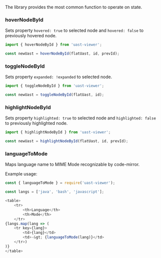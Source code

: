 The library provides the most common function to operate on state.

### hoverNodeById

Sets property `hovered: true` to selected node and `hovered: false` to previously hovered node.

```js static
import { hoverNodeById } from 'uast-viewer';

const newUast = hoverNodeById(flatUast, id, prevId);
```

### toggleNodeById

Sets property `expanded: !expanded` to selected node.

```js static
import { toggleNodeById } from 'uast-viewer';

const newUast = toggleNodeById(flatUast, id);
```

### highlightNodeById

Sets property `highlighted: true` to selected node and `highlighted: false` to previously highlighted node.

```js static
import { highlightNodeById } from 'uast-viewer';

const newUast = highlightNodeById(flatUast, id, prevId);
```

### languageToMode

Maps language name to MIME Mode recognizable by code-mirror.

Example usage:

```js
const { languageToMode } = require('uast-viewer');

const langs = ['java', 'bash', 'javascript'];

<table>
    <tr>
        <th>Language</th>
        <th>Mode</th>
    </tr>
{langs.map(lang => (
    <tr key={lang}>
        <td>{lang}</td>
        <td>-&gt; {languageToMode(lang)}</td>
    </tr>)
)}
</table>
```
